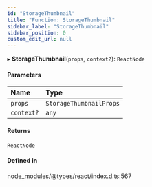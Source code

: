 ```yaml
---
id: "StorageThumbnail"
title: "Function: StorageThumbnail"
sidebar_label: "StorageThumbnail"
sidebar_position: 0
custom_edit_url: null
---
```


▸ **StorageThumbnail**(`props`, `context?`): `ReactNode`

#### Parameters

| Name | Type |
| :------ | :------ |
| `props` | `StorageThumbnailProps` |
| `context?` | `any` |

#### Returns

`ReactNode`

#### Defined in

node_modules/@types/react/index.d.ts:567
